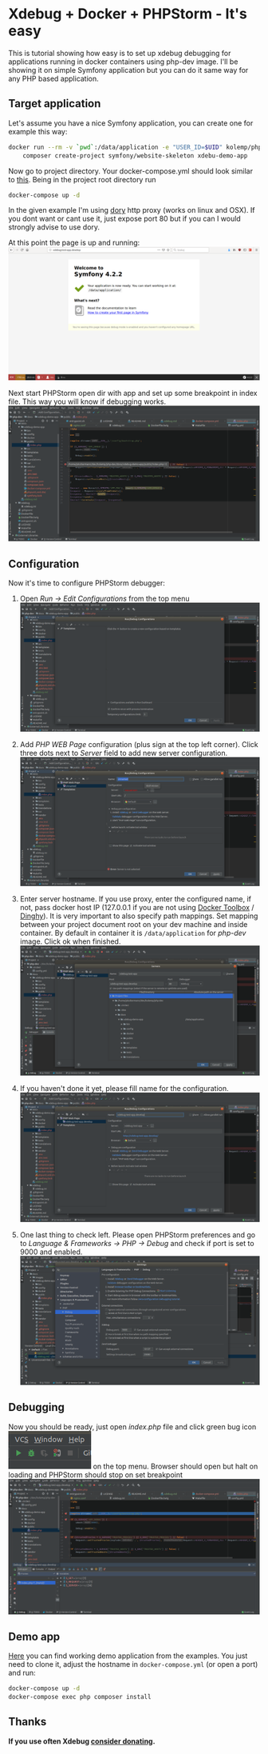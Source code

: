 # Xdebug + Docker + PHPStorm - It's easy

This is tutorial showing how easy is to set up xdebug debugging for applications running in docker containers using php-dev image. I'll be showing it on simple Symfony application but you can do it same way for any PHP based application.

## Target application

Let's assume you have a nice Symfony application, you can create one for example this way:

```bash
docker run --rm -v `pwd`:/data/application -e "USER_ID=$UID" kolemp/php-dev:7.2 \
    composer create-project symfony/website-skeleton xdebu-demo-app
```

Now go to project directory. Your docker-compose.yml should look similar to [this](xdebug-demo-app/docker-compose.yml).
Being in the project root directory run

```bash
docker-compose up -d
```

In the given example I'm using [dory](https://github.com/FreedomBen/dory) http proxy (works on linux and OSX). If you dont want or cant use it, just expose port 80 but if you can I would strongly advise to use dory.

At this point the page is up and running:
![app running](images/01-browser.png)

Next start PHPStorm open dir with app and set up some breakpoint in index file.
This way you will know if debugging works.
![breakpoint](images/02-set_breakpoint.png)

## Configuration

Now it's time to configure PHPStorm debugger:

1. Open *Run -> Edit Configurations* from the top menu
![run debug](images/03-run-debug.png)

2. Add *PHP WEB Page* configuration (plus sign at the top left corner). Click three dots next to *Server* field to add new server configuration.
![web-pages](images/04-web-page.png)

4. Enter server hostname. If you use proxy, enter the configured name, if not, pass docker host IP (127.0.0.1 if you are not using [Docker Toolbox](https://docs.docker.com/toolbox) / [Dinghy](https://github.com/codekitchen/dinghy-http-proxy)). It is very important to also specify path mappings. Set mapping between your project document root on your dev machine and inside container. By default in container it is `/data/application` for *php-dev* image. Click ok when finished.
![web pages 2](images/07-mapping.png)

5. If you haven't done it yet, please fill name for the configuration.
![configuration name](images/05-web-page.png)

6. One last thing to check left. Please open PHPStorm preferences and go to *Language & Frameworks -> PHP -> Debug*
and check if port is set to 9000 and enabled.
![xdebug port](images/xdebug-port.png)


## Debugging

Now you should be ready, just open *index.php* file and click green bug icon ![bug](images/bug.png) on the top menu.
Browser should open but halt on loading and PHPStorm should stop on set breakpoint
![debugging](images/08-working.png) 

## Demo app

[Here](xdebug-demo-app) you can find working demo application from the examples. You just need to clone it, adjust the hostname in `docker-compose.yml` (or open a port) and run:
```bash
docker-compose up -d
docker-compose exec php composer install
```

## Thanks
**If you use often Xdebug [consider donating](https://xdebug.org/).**